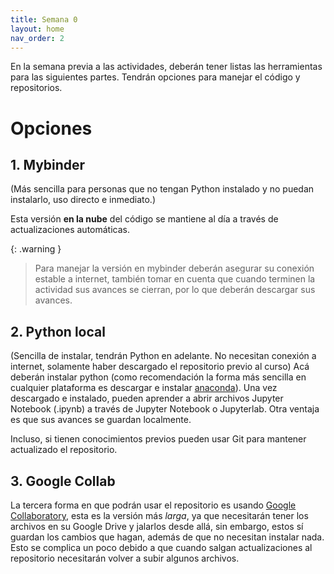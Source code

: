 ```yaml
---
title: Semana 0
layout: home
nav_order: 2
---
```


En la semana previa a las actividades, deberán tener listas las herramientas para las siguientes partes. Tendrán opciones para manejar el código y repositorios.

# Opciones
## 1. Mybinder
(Más sencilla para personas que no tengan Python instalado y no puedan instalarlo, uso directo e inmediato.)

Esta versión **en la nube** del código se mantiene al día a través de actualizaciones automáticas.

{: .warning }
> Para manejar la versión en mybinder deberán asegurar su conexión estable a internet, también tomar en cuenta que cuando terminen la actividad sus avances se cierran, por lo que deberán descargar sus avances.

## 2. Python local
(Sencilla de instalar, tendrán Python en adelante. No necesitan conexión a internet, solamente haber descargado el repositorio previo al curso)
Acá deberán instalar python (como recomendación la forma más sencilla en cualquier plataforma es descargar e instalar [anaconda](https://www.anaconda.com/download)).
Una vez descargado e instalado, pueden aprender a abrir archivos Jupyter Notebook (.ipynb) a través de Jupyter Notebook o Jupyterlab.
Otra ventaja es que sus avances se guardan localmente.

Incluso, si tienen conocimientos previos pueden usar Git para mantener actualizado el repositorio.


## 3. Google Collab
La tercera forma en que podrán usar el repositorio es usando [Google Collaboratory](colab.google), esta es la versión más _larga_, ya que necesitarán tener los archivos en su Google Drive y jalarlos desde allá, sin embargo, estos sí guardan los cambios que hagan, además de que no necesitan instalar nada. Esto se complica un poco debido a que cuando salgan actualizaciones al repositorio necesitarán volver a subir algunos archivos.
